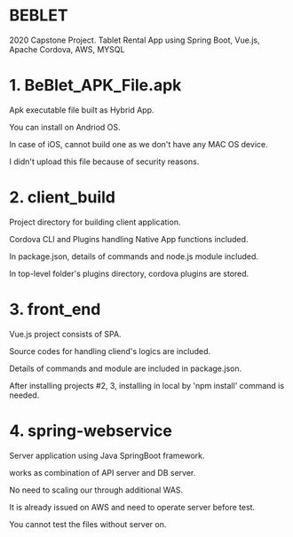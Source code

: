 # BEBLET
2020 Capstone Project. Tablet Rental App using Spring Boot, Vue.js, Apache Cordova, AWS, MYSQL


# 1. BeBlet_APK_File.apk

Apk executable file built as Hybrid App.

You can install on Andriod OS.

In case of iOS, cannot build one as we don't have any MAC OS device.

I didn't upload this file because of security reasons.



# 2. client_build

Project directory for building client application.

Cordova CLI and Plugins handling Native App functions included.

In package.json, details of commands and node.js module included.

In top-level folder's plugins directory, cordova plugins are stored.



# 3. front_end

Vue.js project consists of SPA.

Source codes for handling cliend's logics are included.

Details of commands and module are included in package.json.

After installing projects #2, 3, installing in local by 'npm install' command is needed.



# 4. spring-webservice

Server application using Java SpringBoot framework.

works as combination of API server and DB server.

No need to scaling our through additional WAS.

It is already issued on AWS and need to operate server before test.

You cannot test the files without server on.
